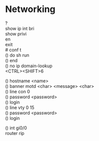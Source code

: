 # Networking

?  
show ip int bri  
show privi  
en  
exit  
\# conf t  
() do sh run  
() end  
() no ip domain-lookup  
\<CTRL\>\<SHIFT\>6  

() hostname \<name\>  
() banner motd \<char\> \<message\> \<char\>  
() line con 0  
() password \<password\>  
() login  
() line vty 0 15  
() password \<password\>  
() login  

() int gi0/0  
router rip  
  
